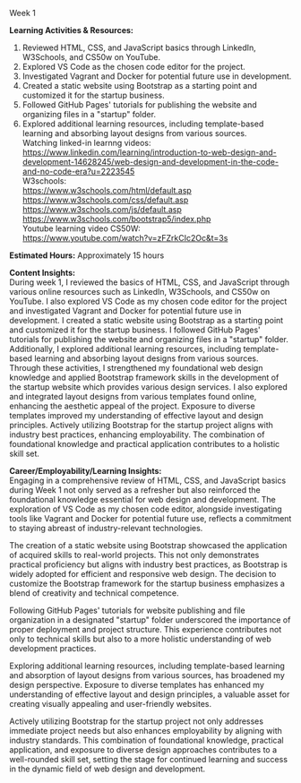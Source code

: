 
Week 1

**Learning Activities & Resources:**
1. Reviewed HTML, CSS, and JavaScript basics through LinkedIn, W3Schools, and CS50w on YouTube.
2. Explored VS Code as the chosen code editor for the project.
3. Investigated Vagrant and Docker for potential future use in development.
4. Created a static website using Bootstrap as a starting point and customized it for the startup business.
5. Followed GitHub Pages' tutorials for publishing the website and organizing files in a "startup" folder.
6. Explored additional learning resources, including template-based learning and absorbing layout designs from various sources.<br>
Watching linked-in learnng videos:<br>
https://www.linkedin.com/learning/introduction-to-web-design-and-development-14628245/web-design-and-development-in-the-code-and-no-code-era?u=2223545<br>
W3schools: <br>
https://www.w3schools.com/html/default.asp
https://www.w3schools.com/css/default.asp
https://www.w3schools.com/js/default.asp
https://www.w3schools.com/bootstrap5/index.php<br>
Youtube learning video CS50W: <br>
https://www.youtube.com/watch?v=zFZrkCIc2Oc&t=3s

**Estimated Hours:**
Approximately 15 hours

**Content Insights:**<br>
During week 1, I reviewed the basics of HTML, CSS, and JavaScript through various online resources such as LinkedIn, W3Schools, and CS50w on YouTube. I also explored VS Code as my chosen code editor for the project and investigated Vagrant and Docker for potential future use in development. I created a static website using Bootstrap as a starting point and customized it for the startup business. I followed GitHub Pages' tutorials for publishing the website and organizing files in a "startup" folder. Additionally, I explored additional learning resources, including template-based learning and absorbing layout designs from various sources.
Through these activities, I strengthened my foundational web design knowledge and applied Bootstrap framework skills in the development of the startup website which provides various design services. I also explored and integrated layout designs from various templates found online, enhancing the aesthetic appeal of the project. Exposure to diverse templates improved my understanding of effective layout and design principles. Actively utilizing Bootstrap for the startup project aligns with industry best practices, enhancing employability. The combination of foundational knowledge and practical application contributes to a holistic skill set.

**Career/Employability/Learning Insights:**<br>
Engaging in a comprehensive review of HTML, CSS, and JavaScript basics during Week 1 not only served as a refresher but also reinforced the foundational knowledge essential for web design and development. The exploration of VS Code as my chosen code editor, alongside investigating tools like Vagrant and Docker for potential future use, reflects a commitment to staying abreast of industry-relevant technologies.

The creation of a static website using Bootstrap showcased the application of acquired skills to real-world projects. This not only demonstrates practical proficiency but aligns with industry best practices, as Bootstrap is widely adopted for efficient and responsive web design. The decision to customize the Bootstrap framework for the startup business emphasizes a blend of creativity and technical competence.

Following GitHub Pages' tutorials for website publishing and file organization in a designated "startup" folder underscored the importance of proper deployment and project structure. This experience contributes not only to technical skills but also to a more holistic understanding of web development practices.

Exploring additional learning resources, including template-based learning and absorption of layout designs from various sources, has broadened my design perspective. Exposure to diverse templates has enhanced my understanding of effective layout and design principles, a valuable asset for creating visually appealing and user-friendly websites.

Actively utilizing Bootstrap for the startup project not only addresses immediate project needs but also enhances employability by aligning with industry standards. This combination of foundational knowledge, practical application, and exposure to diverse design approaches contributes to a well-rounded skill set, setting the stage for continued learning and success in the dynamic field of web design and development.
